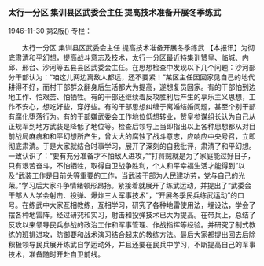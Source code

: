 ### 太行一分区  集训县区武委会主任  提高技术准备开展冬季练武

1946-11-30
第2版()
专栏：

　　太行一分区
    集训县区武委会主任
    提高技术准备开展冬季练武
    【本报讯】为彻底肃清和平幻想，提高战斗意志及技术，太行一分区最近特集训赞皇、临城、内邱、邢台、沙河等五县县区武委会主任。在思想检查中发现以下几个问题：沙河部分干部认为：“咱这儿两边离敌人都远，还不要紧！”某区主任因回家见自己的地代耕得不好，而村干部群众翻身后生活都大为提高，遂想复员回家。有的干部怕到边地工作、怕艰苦、怕牺牲。有的干部还继续着反攻胜利后产生的享乐主义思想，工作不安心，想吃好些，穿好些。有的干部思想纠缠于离婚结婚问题，甚至个别干部有腐化堕落行为。有的干部嫌武委会工作地位低想转业，赞皇参谋组长认为自己从正规军到地方武装是降低了地位等。检查后领导上当即指出以上各种思想都从对目前战局麻痹和和平幻想所产生，曾大大的腐蚀了战斗意志，应响应中央号召，立即彻底肃清。于是大家就结合时事学习，展开了深刻的自我批评，肃清了和平幻想。一致认识了：“要有充分准备才不怕敌人进攻，”“打蒋贼就是为了家庭能过好日子，只有艰苦奋斗，不怕牺牲，取得自卫战争胜利，个人和平幸福生活才能得到”以及“武装工作是目前头等重要的工作，当武装干部为人民建功劳，党与自己的光荣。”学习后大家斗争情绪顿形昂扬。紧接着就展开了练武运动，并提出了“武委会干部人人学会射击、投弹、爆炸三人军事技术”，“开展冬季民兵练武运动”的口号。在练武中大家互相教练，互相学习，研究了各种地雷使用法，埋设法，学会了摆各种地雷阵。经过研究和实习，射击和投弹技术已大为提高。在带兵上，总结了反攻以来领导民兵参战的政治工作和军事管理、作战指挥等经验。并研究了制式教练的班排进攻，防御要和战术演习结合起来的教练方法。最后大家都提出回去后除积极领导民兵展开练武自学运动外，并且还要在民兵中学习，不断提高自己的军事技术，准备随时开赴自卫前线。
